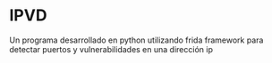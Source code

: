 # IPVD
Un programa desarrollado en python utilizando frida framework para detectar puertos y vulnerabilidades en una dirección ip
